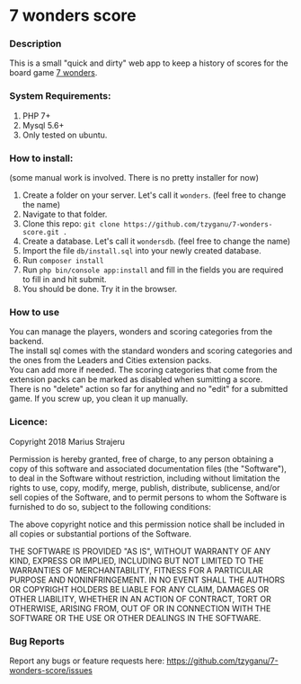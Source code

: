 # 7 wonders score

### Description  
This is a small "quick and dirty" web app to keep a history of scores for the board game [7 wonders](https://en.wikipedia.org/wiki/7_Wonders_(board_game)).  

### System Requirements:  
1. PHP 7+  
2. Mysql 5.6+  
3. Only tested on ubuntu.

### How to install:  
(some manual work is involved. There is no pretty installer for now)  

1. Create a folder on your server. Let's call it `wonders`. (feel free to change the name)    
2. Navigate to that folder.  
3. Clone this repo: `git clone https://github.com/tzyganu/7-wonders-score.git .`  
4. Create a database. Let's call it `wondersdb`. (feel free to change the name)  
5. Import the file `db/install.sql` into your newly created database.  
6. Run `composer install` 
7. Run `php bin/console app:install` and fill in the fields you are required to fill in and hit submit.
12. You should be done. Try it in the browser.  

### How to use
You can manage the players, wonders and scoring categories from the backend.  
The install sql comes with the standard wonders and scoring categories and the ones from the Leaders and Cities extension packs.  
You can add more if needed. The scoring categories that come from the extension packs can be marked as disabled when sumitting a score.  
There is no "delete" action so far for anything and no "edit" for a submitted game. If you screw up, you clean it up manually.  

### Licence:
Copyright 2018 Marius Strajeru

Permission is hereby granted, free of charge, to any person obtaining a copy of this software and associated documentation files (the "Software"), to deal in the Software without restriction, including without limitation the rights to use, copy, modify, merge, publish, distribute, sublicense, and/or sell copies of the Software, and to permit persons to whom the Software is furnished to do so, subject to the following conditions:

The above copyright notice and this permission notice shall be included in all copies or substantial portions of the Software.

THE SOFTWARE IS PROVIDED "AS IS", WITHOUT WARRANTY OF ANY KIND, EXPRESS OR IMPLIED, INCLUDING BUT NOT LIMITED TO THE WARRANTIES OF MERCHANTABILITY, FITNESS FOR A PARTICULAR PURPOSE AND NONINFRINGEMENT. IN NO EVENT SHALL THE AUTHORS OR COPYRIGHT HOLDERS BE LIABLE FOR ANY CLAIM, DAMAGES OR OTHER LIABILITY, WHETHER IN AN ACTION OF CONTRACT, TORT OR OTHERWISE, ARISING FROM, OUT OF OR IN CONNECTION WITH THE SOFTWARE OR THE USE OR OTHER DEALINGS IN THE SOFTWARE.  

### Bug Reports 
Report any bugs or feature requests here: https://github.com/tzyganu/7-wonders-score/issues
